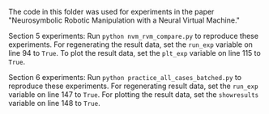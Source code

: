 The code in this folder was used for experiments in the paper "Neurosymbolic Robotic Manipulation with a Neural Virtual Machine."

Section 5 experiments: Run `python nvm_rvm_compare.py` to reproduce these experiments.  For regenerating the result data, set the `run_exp` variable on line 94 to `True`.  To plot the result data, set the `plt_exp` variable on line 115 to `True`.

Section 6 experiments: Run `python practice_all_cases_batched.py` to reproduce these experiments.  For regenerating result data, set the `run_exp` variable on line 147 to `True`.  For plotting the result data, set the `showresults` variable on line 148 to `True`.

